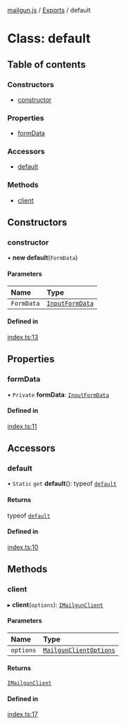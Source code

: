 [mailgun.js](../README.md) / [Exports](../modules.md) / default

# Class: default

## Table of contents

### Constructors

- [constructor](default.md#constructor)

### Properties

- [formData](default.md#formdata)

### Accessors

- [default](default.md#default)

### Methods

- [client](default.md#client)

## Constructors

### constructor

• **new default**(`FormData`)

#### Parameters

| Name | Type |
| :------ | :------ |
| `FormData` | [`InputFormData`](../modules.md#inputformdata) |

#### Defined in

[index.ts:13](https://github.com/mailgun/mailgun.js/blob/90086ca/lib/index.ts#L13)

## Properties

### formData

• `Private` **formData**: [`InputFormData`](../modules.md#inputformdata)

#### Defined in

[index.ts:11](https://github.com/mailgun/mailgun.js/blob/90086ca/lib/index.ts#L11)

## Accessors

### default

• `Static` `get` **default**(): typeof [`default`](default.md)

#### Returns

typeof [`default`](default.md)

#### Defined in

[index.ts:10](https://github.com/mailgun/mailgun.js/blob/90086ca/lib/index.ts#L10)

## Methods

### client

▸ **client**(`options`): [`IMailgunClient`](../interfaces/Interfaces.IMailgunClient.md)

#### Parameters

| Name | Type |
| :------ | :------ |
| `options` | [`MailgunClientOptions`](../modules.md#mailgunclientoptions) |

#### Returns

[`IMailgunClient`](../interfaces/Interfaces.IMailgunClient.md)

#### Defined in

[index.ts:17](https://github.com/mailgun/mailgun.js/blob/90086ca/lib/index.ts#L17)
